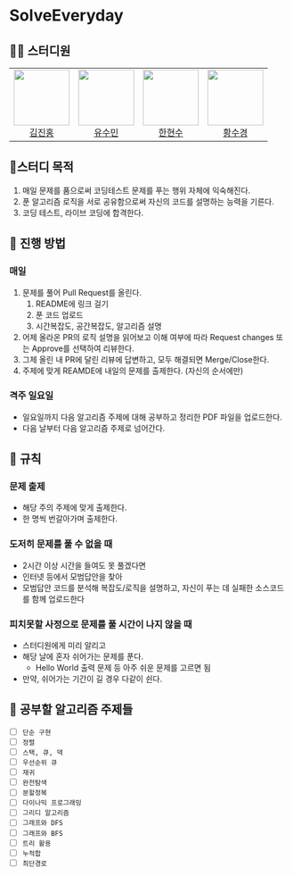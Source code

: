 # SolveEveryday

## 🧑‍💻 스터디원
<table>
  <tr>
    <td align="center">
      <a href="https://github.com/deepredk">
        <img src="https://avatars.githubusercontent.com/u/33937365?v=4" width="100px;" />
        <br />
        김진홍
      </a>
    </td>
    <td align="center">
      <a href="https://github.com/sue4869">
        <img src="https://avatars.githubusercontent.com/u/68679529?v=4" width="100px;" />
        <br />
        유수민
      </a>
    </td>
    <td align="center">
      <a href="https://github.com/HanHyunsoo">
        <img src="https://avatars.githubusercontent.com/u/37373826?v=4" width="100px;" />
        <br />
        한현수
      </a>
    </td>
    <td align="center">
      <a href="https://github.com/sukyeongh">
        <img src="https://avatars.githubusercontent.com/u/50071076?v=4" width="100px;" />
        <br />
        황수경
      </a>
    </td>
  </tr>
</table>

## 🚩스터디 목적
1. 매일 문제를 품으로써 코딩테스트 문제를 푸는 행위 자체에 익숙해진다.
2. 푼 알고리즘 로직을 서로 공유함으로써 자신의 코드를 설명하는 능력을 기른다.
3. 코딩 테스트, 라이브 코딩에 합격한다.

## 📖 진행 방법
### 매일
1. 문제를 풀어 Pull Request를 올린다.
    1. README에 링크 걸기
    2. 푼 코드 업로드
    3. 시간복잡도, 공간복잡도, 알고리즘 설명
2. 어제 올라온 PR의 로직 설명을 읽어보고 이해 여부에 따라 Request changes 또는 Approve를 선택하여 리뷰한다.
3. 그제 올린 내 PR에 달린 리뷰에 답변하고, 모두 해결되면 Merge/Close한다.
4. 주제에 맞게 REAMDE에 내일의 문제를 출제한다. (자신의 순서에만)

### 격주 일요일
- 일요일까지 다음 알고리즘 주제에 대해 공부하고 정리한 PDF 파일을 업로드한다.
- 다음 날부터 다음 알고리즘 주제로 넘어간다.

## 🔗 규칙
### 문제 출제
* 해당 주의 주제에 맞게 출제한다.
* 한 명씩 번갈아가며 출제한다.

### 도저히 문제를 풀 수 없을 때
* 2시간 이상 시간을 들여도 못 풀겠다면
* 인터넷 등에서 모범답안을 찾아
* 모범답안 코드를 분석해 복잡도/로직을 설명하고, 자신이 푸는 데 실패한 소스코드를 함께 업로드한다

### 피치못할 사정으로 문제를 풀 시간이 나지 않을 때
* 스터디원에게 미리 알리고
* 해당 날에 혼자 쉬어가는 문제를 푼다.
    * Hello World 출력 문제 등 아주 쉬운 문제를 고르면 됨
* 만약, 쉬어가는 기간이 길 경우 다같이 쉰다.

## 🔖 공부할 알고리즘 주제들
- [ ] `단순 구현`
- [ ] `정렬` 
- [ ] `스택, 큐, 덱`
- [ ] `우선순위 큐`
- [ ] `재귀`
- [ ] `완전탐색`
- [ ] `분할정복`
- [ ] `다이나믹 프로그래밍`
- [ ] `그리디 알고리즘`
- [ ] `그래프와 DFS`
- [ ] `그래프와 BFS`
- [ ] `트리 활용`
- [ ] `누적합`
- [ ] `최단경로`